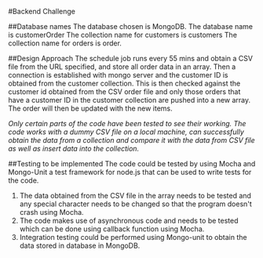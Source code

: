 #Backend Challenge

##Database names
The database chosen is MongoDB.
The database name is customerOrder
The collection name for customers is customers
The collection name for orders is order.

##Design Approach
The schedule job runs every 55 mins and obtain a CSV file from the URL specified, and store all order data in an array. 
Then a connection is established with mongo server and the customer ID is obtained from the customer collection. This is then checked against the customer id
obtained from the CSV order file and only those orders that have a customer ID in the customer collection are pushed into a new array. The order will then be updated with the new items.

_Only certain parts of the code have been tested to see their working. The code works with a dummy CSV file on a local machine, can successfully obtain the data from a collection and compare it with the data from CSV file as well as insert data into the collection._

##Testing to be implemented
The code could be tested by using Mocha and Mongo-Unit a test framework for node.js that can be used to write tests for the code. 
1. The data obtained from the CSV file in the array needs to be tested and any special character needs to be changed so that the program doesn't crash using Mocha.
2. The code makes use of asynchronous code and needs to be tested which can be done using callback function using Mocha. 
3. Integration testing could be performed using Mongo-unit to obtain the data stored in database in MongoDB. 